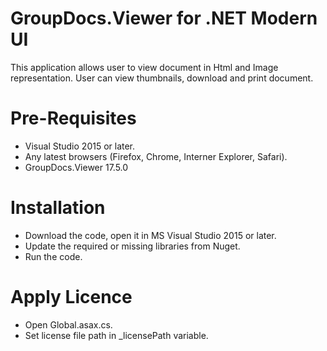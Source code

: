 
# GroupDocs.Viewer for .NET Modern UI

This application allows user to view document in Html and Image representation. User can view thumbnails, download and print document.

# Pre-Requisites

* Visual Studio 2015 or later.
* Any latest browsers (Firefox, Chrome, Interner Explorer, Safari).
* GroupDocs.Viewer 17.5.0

# Installation

* Download the code, open it in MS Visual Studio 2015 or later.
* Update the required or missing libraries from Nuget.
* Run the code.

# Apply Licence

* Open Global.asax.cs.
* Set license file path in _licensePath variable.
